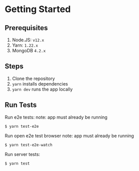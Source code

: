 # Getting Started

## Prerequisites

1. Node.JS: `v12.x`
2. Yarn: `1.22.x`
2. MongoDB `4.2.x`

## Steps

1. Clone the repository
2. `yarn` installs dependencies
5. `yarn dev` runs the app locally


## Run Tests

Run e2e tests:
note: app must already be running

``` shell
$ yarn test-e2e
```

Run open e2e test browser
note: app must already be running

``` shell
$ yarn test-e2e-watch
```

Run server tests:

``` shell
$ yarn test
```

